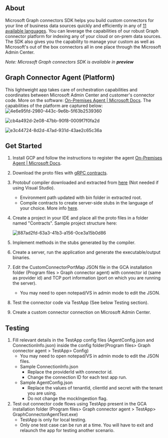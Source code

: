 ## About
Microsoft Graph connectors SDK helps you build custom connectors for your line of business data sources quickly and efficiently in any of [11 available languages](https://grpc.io/docs/languages/ "11 available languages"). You can leverage the capabilities of our robust Graph connector platform for indexing any of your cloud or on-prem data sources. The SDK also gives you the capability to manage your custom as well as Microsoft's out of the box connectors all in one place through the Microsoft Admin Center.

_Note: Microsoft Graph connectors SDK is available in **preview**_

## Graph Connector Agent (Platform)
This lightweight app takes care of orchestration capabilities and coordinates between Microsoft Admin Center and customer's connector code. More on the software: [On-Premises Agent | Microsoft Docs](https://docs.microsoft.com/en-us/MicrosoftSearch/graph-connector-agent "On-Premises Agent | Microsoft Docs"). The capabilities of the platform are captured below:
![4e6e95fd-2980-443c-9e6b-5f63b2539360](https://user-images.githubusercontent.com/53271958/154615969-65ebf18e-c48c-450a-b5e8-82a5009034e0.png)

![cb4a492d-2e08-47bb-90f8-0009f7f0fa2d](https://user-images.githubusercontent.com/53271958/154615967-0843d987-60c2-4fc2-b6d0-ada856c09777.png)

![e3c44724-8d2d-47ad-931d-43ae2c65c36a](https://user-images.githubusercontent.com/53271958/154615963-c623ecdb-9501-45c0-9e13-294df273f65e.png)


## Get Started
1. Install GCP and follow the instructions to register the agent [On-Premises Agent | Microsoft Docs](https://docs.microsoft.com/en-us/MicrosoftSearch/graph-connector-agent "On-Premises Agent | Microsoft Docs").
2. Download the proto files with [gRPC contracts](https://github.com/microsoftgraph/msgraph-connectors-sdk/tree/main/Contracts "gRPC contracts").
3. Protobuf compiler downloaded and extracted from [here](https://github.com/protocolbuffers/protobuf/releases/download/v3.19.4/protoc-3.19.4-win64.zip "here") (Not needed if using Visual Studio).
	- Environment path updated with bin folder in extracted root.
	- Compile contracts to create server-side stubs in the language of your choice. More info [here](https://grpc.io/docs/languages/ "11 available languages").
4. Create a project in your IDE and place all the proto files in a folder named "Contracts". Sample project structure here:

	![887ad2fd-63a3-41b3-a156-0ce3a15b0d86](https://user-images.githubusercontent.com/53271958/154617030-8263796a-a9b9-4417-8d3e-d7a189e8b1e7.png)
5. Implement methods in the stubs generated by the compiler.
6. Create a server, run the application and generate the executable/output binaries.
7. Edit the CustomConnectorPortMap JSON file in the GCA installation folder (Program files > Graph connector agent) with connector id (same as provider id) and TCP port information (port on which you are running the server).
	- You may need to open notepad/VS in admin mode to edit the JSON.
8. Test the connector code via TestApp (See below Testing section).
9. Create a custom connector connection on Microsoft Admin Center.

## Testing
1. Fill relevant details in the TestApp config files (AgentConfig.json and ConnectionInfo.json) inside the config folder(Program files> Graph connector agent > TestApp> Config)
	- You may need to open notepad/VS in admin mode to edit the JSON files.
	- Sample ConnectionInfo.json
		- Replace the providerId with connector id.
		- Change the connection ID for each test app run.
	- Sample AgentConfig.json
		- Replace the values of tenantId, clientId and secret with the tenant you are using.
		- Do not change the mockIngestion flag.
2. Test out connector code flows using TestApp present in the GCA installation folder (Program files> Graph connector agent > TestApp> GraphConnectorAgentTest.exe)
	- TestApp is only for local testing.
	- Only one test case can be run at a time. You will have to exit and relaunch the app for testing another scenario.


